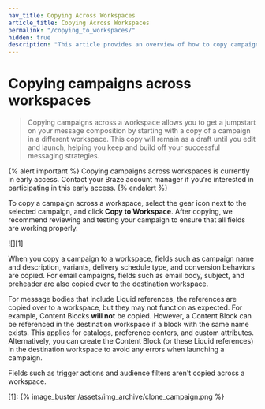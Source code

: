 ```yaml
---
nav_title: Copying Across Workspaces
article_title: Copying Across Workspaces
permalink: "/copying_to_workspaces/"
hidden: true
description: "This article provides an overview of how to copy campaigns across workspaces."
---
```


# Copying campaigns across workspaces

> Copying campaigns across a workspace allows you to get a jumpstart on your message composition by starting with a copy of a campaign in a different workspace. This copy will remain as a draft until you edit and launch, helping you keep and build off your successful messaging strategies.

{% alert important %}
Copying campaigns across workspaces is currently in early access. Contact your Braze account manager if you're interested in participating in this early access.
{% endalert %}

To copy a campaign across a workspace, select the <i class="fas fa-cog"></i> gear icon next to the selected campaign, and click **Copy to Workspace**. After copying, we recommend reviewing and testing your campaign to ensure that all fields are working properly.

![][1]

When you copy a campaign to a workspace, fields such as campaign name and description, variants, delivery schedule type, and conversion behaviors are copied. For email campaigns, fields such as email body, subject, and preheader are also copied over to the destination workspace. 

For message bodies that include Liquid references, the references are copied over to a workspace, but they may not function as expected. For example, Content Blocks **will not** be copied. However, a Content Block can be referenced in the destination workspace if a block with the same name exists. This applies for catalogs, preference centers, and custom attributes. Alternatively, you can create the Content Block (or these Liquid references) in the destination workspace to avoid any errors when launching a campaign.

Fields such as trigger actions and audience filters aren't copied across a workspace.

[1]: {% image_buster /assets/img_archive/clone_campaign.png %}

